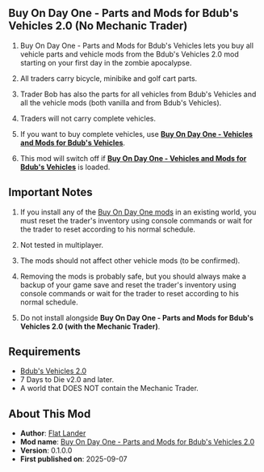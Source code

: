 ## Buy On Day One - Parts and Mods for Bdub's Vehicles 2.0 (No Mechanic Trader)

1. Buy On Day One - Parts and Mods for Bdub's Vehicles lets you buy all vehicle parts and vehicle mods from the Bdub's Vehicles 2.0 mod starting on your first day in the zombie apocalypse.

2. All traders carry bicycle, minibike and golf cart parts.

3. Trader Bob has also the parts for all vehicles from Bdub's Vehicles and all the vehicle mods (both vanilla and from Bdub's Vehicles). 

4. Traders will not carry complete vehicles. 

5. If you want to buy complete vehicles, use [**Buy On Day One - Vehicles and Mods for Bdub's Vehicles**](https://www.nexusmods.com/7daystodie/mods/8565).

6. This mod will switch off if [**Buy On Day One - Vehicles and Mods for Bdub's Vehicles**](https://www.nexusmods.com/7daystodie/mods/8565) is loaded. 

## Important Notes 
1. If you install any of the [Buy On Day One mods](https://next.nexusmods.com/profile/flatlanderone/mods) in an existing world, you must reset the trader's inventory using console commands or wait for the trader to reset according to his normal schedule.

2. Not tested in multiplayer.

3. The mods should not affect other vehicle mods (to be confirmed).

4. Removing the mods is probably safe, but you should always make a backup of your game save and reset the trader's inventory using console commands or wait for the trader to reset according to his normal schedule.

5. Do not install alongside **Buy On Day One - Parts and Mods for Bdub's Vehicles 2.0 (with the Mechanic Trader)**.

## Requirements
- [Bdub's Vehicles 2.0](https://www.nexusmods.com/7daystodie/mods/342)
- 7 Days to Die v2.0 and later.
- A world that DOES NOT contain the Mechanic Trader.

## About This Mod
- **Author**: [Flat Lander](https://github.com/flatlanderone/flatlander-releases)
- **Mod name**: [Buy On Day One - Parts and Mods for Bdub's Vehicles 2.0](https://www.nexusmods.com/7daystodie/mods/8566)
- **Version**: 0.1.0.0
- **First published on**: 2025-09-07

